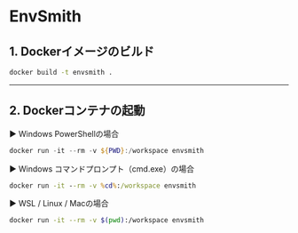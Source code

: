 # EnvSmith

## 1. Dockerイメージのビルド

```sh
docker build -t envsmith .
```

---

## 2. Dockerコンテナの起動
▶️ Windows PowerShellの場合
```powershell
docker run -it --rm -v ${PWD}:/workspace envsmith
```
▶️ Windows コマンドプロンプト（cmd.exe）の場合
```cmd
docker run -it --rm -v %cd%:/workspace envsmith
```
▶️ WSL / Linux / Macの場合
```bash
docker run -it --rm -v $(pwd):/workspace envsmith
```

